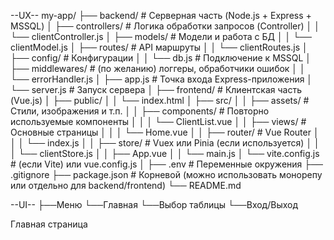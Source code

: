 --UX--
my-app/
├── backend/                    # Серверная часть (Node.js + Express + MSSQL)
│   ├── controllers/            # Логика обработки запросов (Controller)
│   │   └── clientController.js
│   ├── models/                 # Модели и работа с БД
│   │   └── clientModel.js
│   ├── routes/                 # API маршруты
│   │   └── clientRoutes.js
│   ├── config/                 # Конфигурации
│   │   └── db.js               # Подключение к MSSQL
│   ├── middlewares/           # (по желанию) логгеры, обработчики ошибок
│   │   └── errorHandler.js
│   ├── app.js                  # Точка входа Express-приложения
│   └── server.js               # Запуск сервера
│
├── frontend/                  # Клиентская часть (Vue.js)
│   ├── public/
│   │   └── index.html
│   ├── src/
│   │   ├── assets/            # Стили, изображения и т.п.
│   │   ├── components/        # Повторно используемые компоненты
│   │   │   └── ClientList.vue
│   │   ├── views/             # Основные страницы
│   │   │   └── Home.vue
│   │   ├── router/            # Vue Router
│   │   │   └── index.js
│   │   ├── store/             # Vuex или Pinia (если используется)
│   │   │   └── clientStore.js
│   │   ├── App.vue
│   │   └── main.js
│   └── vite.config.js         # (если Vite) или vue.config.js
│
├── .env                       # Переменные окружения
├── .gitignore
├── package.json               # Корневой (можно использовать монорепу или отдельно для backend/frontend)
└── README.md


--UI--
├──Меню
    └──Главная
    └──Выбор таблицы
    └──Вход/Выход

Главная страница

